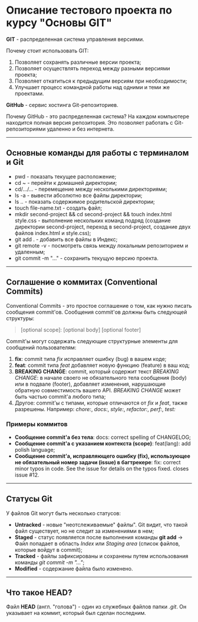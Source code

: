 # Описание тестового проекта по курсу "Основы GIT"

**GIT** - распределенная система управления версиями.

Почему стоит использовать GIT:
1. Позволяет сохранять различные версии проекта;
2. Позволяет осуществлять переход между разными версиями проекта;
3. Позволяет откатиться к предыдущим версиям при необходимости;
4. Улучшает процесс командной работы над одними и теми же проектами.

**GitHub** - сервис хостинга Git-репозиториев.

Почему GitHub - это распределенная система? На каждом компьютере находится полная версия репозитория. Это позволяет работать с Git-репозиториями удаленно и без интернета.

----

## Основные команды для работы с терминалом и Git

* pwd - показать текущее расположение;
* cd ~ - перейти к домашней директории;
* cd/.../... - перемещение между несколькими директориями;
* ls -a - вывести абсолютно все файлы директории;
* ls .. - показать содержимое родительской директории;
* touch file-name.txt - создать файл;
* mkdir second-project && cd second-project && touch index.html style.css - выполнение нескольких команд подряд (создание директории second-project, переход в second-project, создание двух файлов index.html и style.css);
* git add . - добавить все файлы в Индекс;
* git remote -v - посмотреть связь между локальным репозиторием и удаленным;
* git commit -m "..." - сохранить текущую версию проекта.

----

## Соглашение о коммитах (Conventional Commits)

Conventional Commits - это простое соглашение о том, как нужно писать сообщения commit'ов.
Сообщения commit'ов должны быть следующей структуры:

> <type>[optional scope]: <description>
> [optional body]
> [optional footer]

Commit'ы могут содержать следующие структурные элементы для сообщений пользователям:

1. **fix**: commit типа *fix* исправляет ошибку (bug) в вашем коде;
2. **feat**: commit типа *feat* добавляет новую функцию (feature) в ваш код;
3. **BREAKING CHANGE**: commit, который содержит текст *BREAKING CHANGE*: в начале своего не обязательного тела сообщения (body) или в подвале (footer), добавляет изменения, нарушающие обратную совместимость вашего API. *BREAKING CHANGE* может быть частью commit'а любого типа;
4. Другое: commit'ы с типами, которые отличаются от *fix* и *feat*, также разрешены. Например: *chore:*, *docs:*, *style:*, *refactor:*, *perf:*, *test:*

### Примеры коммитов

* **Сообщение commit'а без тела**: docs: correct spelling of CHANGELOG;
* **Сообщение commit'а с указанием контекста (scope)**: feat(lang): add polish language;
* **Сообщение commit’а, исправляющего ошибку (fix), использующее не обязательный номер задачи (issue) в багтрекере**: fix: correct minor typos in code. See the issue for details on the typos fixed. closes issue #12.

----

## Статусы Git

У файлов Git могут быть несколько статусов:
* **Untracked** - новые "неотслеживаемые" файлы". Git видит, что такой файл существует, но не следит за изменениями в нем;
* **Staged** - статус появляется после выполнения команды **git add** -> Файл попадает в область *Index* или *Staging area* (список файлов, которые войдут в commit);
* **Tracked** - файлы зафиксированы и сохранены путем использования команды *git commit -m "..."*;
* **Modified** - содержание файла было изменено.

----

## Что такое HEAD?

Файл **HEAD** (англ. "голова") - один из служебных файлов папки *.git*. Он указывает на коммит, который был сделан последним.